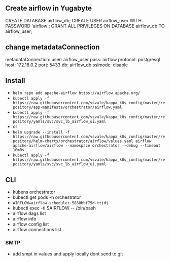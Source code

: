 ## Create airflow in Yugabyte
CREATE DATABASE airflow_db;
CREATE USER airflow_user WITH PASSWORD 'airflow';
GRANT ALL PRIVILEGES ON DATABASE airflow_db TO airflow_user;

## change metadataConnection
  metadataConnection:
    user: airflow_user
    pass: airflow
    protocol: postgresql
    host: 172.18.0.2
    port: 5433
    db: airflow_db
    sslmode: disable

## Install

- `helm repo add apache-airflow https://airflow.apache.org/`
- `kubectl apply -f https://raw.githubusercontent.com/vsvale/kappa_k8s_config/master/repository/app-manifests/orchestrator/airflow.yaml`
- `kubectl apply -f https://raw.githubusercontent.com/vsvale/kappa_k8s_config/master/repository/yamls/svc/svc_lb_airflow_ui.yaml`
- or
- `helm upgrade --install -f https://raw.githubusercontent.com/vsvale/kappa_k8s_config/master/repository/helm-charts/orchestrator/airflow/values.yaml airflow apache-airflow/airflow --namespace orchestrator --debug --timeout 10m0s`
- `kubectl apply -f https://raw.githubusercontent.com/vsvale/kappa_k8s_config/master/repository/yamls/svc/svc_lb_airflow_ui.yaml`

## CLI
- kubens orchestrator
- kubectl get pods -n orchestrator
- `AIRFLOW=airflow-scheduler-5868bbf75d-ttjdj`
- kubectl exec -ti $AIRFLOW -- /bin/bash
- airflow dags list
- airflow info
- airflow config list
- airflow connections list

### SMTP
- add smpt in values and apply locally dont send to git